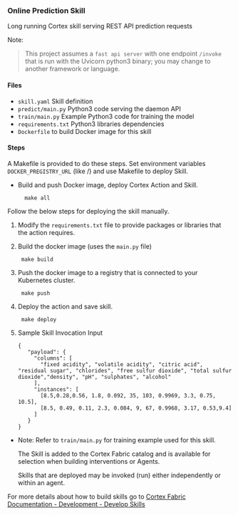### Online Prediction Skill

Long running Cortex skill serving REST API prediction requests

Note:
> This project assumes a `fast api server` with one endpoint `/invoke` that is run with the Uvicorn python3 binary; you may change to another framework or language.


#### Files
* `skill.yaml` Skill definition
* `predict/main.py` Python3 code serving the daemon API
* `train/main.py` Example Python3 code for training the model
* `requirements.txt` Python3 libraries dependencies
* `Dockerfile` to build Docker image for this skill

#### Steps

A Makefile is provided to do these steps. Set environment variables `DOCKER_PREGISTRY_URL` (like <docker-registry-url>/<namespace-org>) and use Makefile to deploy Skill.<br>
* Build and push Docker image, deploy Cortex Action and Skill.
        
        make all 

Follow the below steps for deploying the skill manually.

1. Modify the `requirements.txt` file to provide packages or libraries that the action requires.
2. Build the docker image (uses the `main.py` file)
  
        make build
 
3. Push the docker image to a registry that is connected to your Kubernetes cluster.
  
        make push
  
4. Deploy the action and save skill.
  
        make deploy
  
5. Sample Skill Invocation Input
    
       {
          "payload": {
            "columns": [
              "fixed acidity", "volatile acidity", "citric acid", "residual sugar", "chlorides", "free sulfur dioxide", "total sulfur dioxide","density", "pH", "sulphates", "alcohol"
            ],
            "instances": [
              [8.5,0.28,0.56, 1.8, 0.092, 35, 103, 0.9969, 3.3, 0.75, 10.5],
              [8.5, 0.49, 0.11, 2.3, 0.084, 9, 67, 0.9968, 3.17, 0.53,9.4]
            ]
          }
       }

* Note: Refer to `train/main.py`  for training example used for this skill.
   
   The Skill is added to the Cortex Fabric catalog and is available for selection when building interventions or Agents.

   Skills that are deployed may be invoked (run) either independently or within an agent.

For more details about how to build skills go to [Cortex Fabric Documentation - Development - Develop Skills](https://cognitivescale.github.io/cortex-fabric/docs/development/define-skills)
